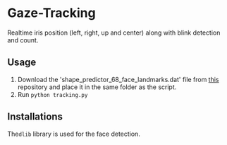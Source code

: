 # Gaze-Tracking
Realtime iris position (left, right, up and center) along with blink detection and count.

## Usage 
1. Download the 'shape_predictor_68_face_landmarks.dat' file from [this](https://github.com/charlielito/face-swap-opencv-dlib/blob/master/shape_predictor_68_face_landmarks.dat) repository and place it in the same folder as the script.
2. Run `python tracking.py`

## Installations 
The`dlib` library is used for the face detection.
